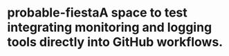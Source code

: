 # probable-fiestaA space to test integrating monitoring and logging tools directly into GitHub workflows.
